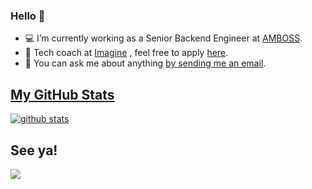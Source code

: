 ### Hello 👋

- 💻 I’m currently working as a Senior Backend Engineer at [AMBOSS](https://amboss.com).
- 👩‍ Tech coach at [Imagine](https://www.joinimagine.com/) , feel free to apply [here](https://joinimagine.typeform.com/to/vWwyEF/salma).
- 💬 You can ask me about anything [by sending me an email](mailto:salmahabdelhady@gmail.com?subject=[GITHUB] ).

## [My GitHub Stats](https://github.com/anuraghazra/github-readme-stats)

[![github stats](https://github-readme-stats.vercel.app/api?username=SalmaGhareeb&hide=stars&show_icons=true&include_all_commits=true&count_private=true)](https://github.com/SalmaGhareeb?tab=repositories) 
<br/> 
## See ya!

<img src="https://media.giphy.com/media/48FhEMYGWji8/source.gif">
